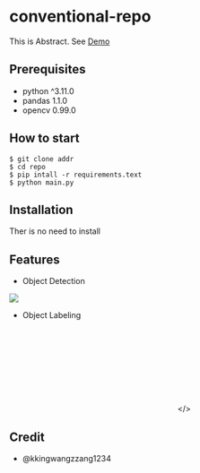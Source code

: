 # conventional-repo

This is Abstract. See [Demo](https://www.google.com)

## Prerequisites

- python ^3.11.0
- pandas 1.1.0
- opencv 0.99.0

## How to start

```shell
$ git clone addr
$ cd repo
$ pip intall -r requirements.text
$ python main.py

```

## Installation

Ther is no need to install

## Features

- Object Detection

![](https://dample.gif)

- Object Labeling

<embed src></>

## Credit

- @kkingwangzzang1234